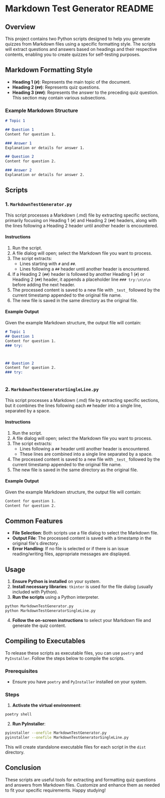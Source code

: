 # Markdown Test Generator README

## Overview

This project contains two Python scripts designed to help you generate quizzes from Markdown files using a specific formatting style. The scripts will extract questions and answers based on headings and their respective contents, enabling you to create quizzes for self-testing purposes.

## Markdown Formatting Style

- **Heading 1 (`#`)**: Represents the main topic of the document.
- **Heading 2 (`##`)**: Represents quiz questions.
- **Heading 3 (`###`)**: Represents the answer to the preceding quiz question. This section may contain various subsections.

### Example Markdown Structure

```markdown
# Topic 1

## Question 1
Content for question 1.

### Answer 1
Explanation or details for answer 1.

## Question 2
Content for question 2.

### Answer 2
Explanation or details for answer 2.
```

## Scripts

### 1. `MarkdownTestGenerator.py`

This script processes a Markdown (.md) file by extracting specific sections, primarily focusing on Heading 1 (`#`) and Heading 2 (`##`) headers, along with the lines following a Heading 2 header until another header is encountered.

#### Instructions

1. Run the script.
2. A file dialog will open; select the Markdown file you want to process.
3. The script extracts:
   - Lines starting with `#` and `##`.
   - Lines following a `##` header until another header is encountered.
4. If a Heading 2 (`##`) header is followed by another Heading 1 (`#`) or Heading 2 (`##`) header, it appends a placeholder line `### try:\n\n\n` before adding the next header.
5. The processed content is saved to a new file with `_test_` followed by the current timestamp appended to the original file name.
6. The new file is saved in the same directory as the original file.

#### Example Output

Given the example Markdown structure, the output file will contain:

```markdown
# Topic 1
## Question 1
Content for question 1.
### try:



## Question 2
Content for question 2.
### try:



```

### 2. `MarkdownTestGeneratorSingleLine.py`

This script processes a Markdown (.md) file by extracting specific sections, but it combines the lines following each `##` header into a single line, separated by a space.

#### Instructions

1. Run the script.
2. A file dialog will open; select the Markdown file you want to process.
3. The script extracts:
   - Lines following a `##` header until another header is encountered.
   - These lines are combined into a single line separated by a space.
4. The processed content is saved to a new file with `_test_` followed by the current timestamp appended to the original file name.
5. The new file is saved in the same directory as the original file.

#### Example Output

Given the example Markdown structure, the output file will contain:

```markdown
Content for question 1.
Content for question 2.
```

## Common Features

- **File Selection**: Both scripts use a file dialog to select the Markdown file.
- **Output File**: The processed content is saved with a timestamp in the original file's directory.
- **Error Handling**: If no file is selected or if there is an issue reading/writing files, appropriate messages are displayed.

## Usage

1. **Ensure Python is installed** on your system.
2. **Install necessary libraries**: `tkinter` is used for the file dialog (usually included with Python).
3. **Run the scripts** using a Python interpreter.

```bash
python MarkdownTestGenerator.py
python MarkdownTestGeneratorSingleLine.py
```

4. **Follow the on-screen instructions** to select your Markdown file and generate the quiz content.

## Compiling to Executables

To release these scripts as executable files, you can use `poetry` and `PyInstaller`. Follow the steps below to compile the scripts.

### Prerequisites

- Ensure you have `poetry` and `PyInstaller` installed on your system.

### Steps

1. **Activate the virtual environment**:

```bash
poetry shell
```

2. **Run PyInstaller**:

```bash
pyinstaller --onefile MarkdownTestGenerator.py
pyinstaller --onefile MarkdownTestGeneratorSingleLine.py
```

This will create standalone executable files for each script in the `dist` directory.

## Conclusion

These scripts are useful tools for extracting and formatting quiz questions and answers from Markdown files. Customize and enhance them as needed to fit your specific requirements. Happy studying!